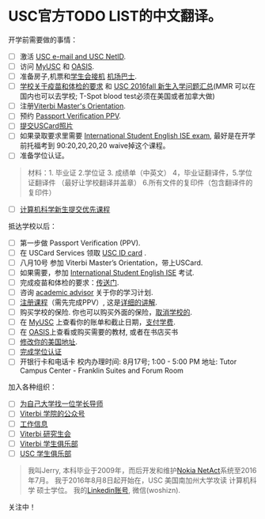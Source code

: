 
# USC官方TODO LIST的中文翻译。

开学前需要做的事情：

  - [ ] 激活 [USC e-mail and USC NetID](http://www.usc.edu/firstlogin).
  - [ ] 访问 [MyUSC](https://my.usc.edu/portal/guest.php) 和 [OASIS](https://camel2.usc.edu/OASIS/).
  - [ ] 准备房子,机票和[学生会接机](www.pickupwo.com) [机场巴士](http://www.supershuttle.com/locations/losangeleslax).
  - [ ] [学校关于疫苗和体检的要求](https://engemannshc.usc.edu/medical/immunization-clinic/required/) 和 [USC 2016fall 新生入学问题汇总](http://www.linrk.com/post/usc-guide-to-2016-fall/)(MMR 可以在国内也可以去学校; T-Spot blood test必须在美国或者加拿大做)  
  - [ ] 注册[Viterbi Master's Orientation](http://tools.uscden.net/fallorientation/).
  - [ ] 预约 [Passport Verification PPV](http://ois.usc.edu/new-students/firstweeks/passport-verification-ppv/).
  - [ ] [提交USCard照片](http://mycard.usc.edu/general/getting_id.html)
  - [ ] 如果录取要求里需要 [International Student English ISE exam](http://ali.usc.edu/?page_id=715), 最好是在开学前托福考到 90:20,20,20,20 waive掉这个课程。
  - [ ] 准备学位认证。
 
 > 材料：1. 毕业证 2.学位证 3. 成绩单（中英文）
 > 4，毕业证翻译件，5.学位证翻译件 （最好让学校翻译并盖章）
 > 6.所有文件的复印件（包含翻译件的复印件）
  - [ ] [计算机科学新生提交优先课程](http://www.cs.usc.edu/students/ms-students/course-preferences.htm)

抵达学校以后：
  - [ ] 第一步做 Passport Verification (PPV).
  - [ ] 在 USCard Services 领取 [USC ID card](http://www.usc.edu/bus-affairs/admin_serv/uscard_serv/) .
  - [ ] 八月10号 参加 Viterbi Master’s Orientation，带上USCard.
  - [ ] 如果需要，参加 [International Student English ISE](http://ali.usc.edu/?page_id=715) 考试.
  - [ ] 完成疫苗和体检的要求：[传送门](https://engemannshc.usc.edu/medical/immunization-clinic/required/).
  - [ ] 咨询 [academic advisor](http://gapp.usc.edu/students/masters/gradadvisors) 关于你的学习计划. 
  - [ ] [注册课程](http://usc.edu/webregistration)（需先完成PPV）, 这是[详细的讲解](http://www.usc.edu/dept/ARR/services/registration/webregistration.html).
  - [ ] 购买学校的保险. 你也可以购买外面的保险，[取消学校的](http://engemannshc.usc.edu/insurance/insurance-plan/).
  - [ ] 在 [MyUSC](my.usc.edu) 上查看你的账单和截止日期，[支付学费](https://fbs.usc.edu/depts/sfs/page/1893/pay-options/).
  - [ ] 在 [OASIS]()上查看或购买需要的教材, 或者在书店买书
  - [ ] [修改你的美国地址](https://sait.usc.edu/ois/address-update.aspx).
  - [ ] [完成学位认证](http://www.usc.edu/dept/ARR/services/degree-progress/verification.html)
  - [ ] 开银行卡和电话卡 校内办理时间: 8月17号; 1:00 - 5:00 PM 地址: Tutor Campus Center - Franklin Suites and Forum Room

加入各种组织：
  - [ ] [为自己大学找一位学长导师](https://gapp.usc.edu/graduate-mentorship-program)
  - [ ] [Viterbi 学院的公众号](http://gapp.usc.edu/about/connect)
  - [ ] [工作信息](http://viterbi.usc.edu/careers/)
  - [ ] [Viterbi 研究生会](https://gapp.usc.edu/students/current/student-resources/vgsa)
  - [ ] [Viterbi 学生俱乐部](http://viterbi.usc.edu/students/studentorgs/)
  - [ ] [USC 学生俱乐部](http://campusactivities.usc.edu/)

 > 我叫Jerry, 本科毕业于2009年，而后开发和维护[Nokia NetAct](http://networks.nokia.com/portfolio/solutions/netact)系统至2016年7月。
 > 我于2016年8月8日起开始在，USC 美国南加州大学攻读 计算机科学 硕士学位。
 > 我的[Linkedin账号](https://www.linkedin.com/in/hot13399), 微信(woshizn).
 
 关注中！
